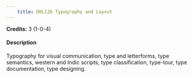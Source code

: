 ```yaml
---
    title: DDL126 Typography and Layout
---
```

**Credits:** 3 (1-0-4)



#### Description 
Typography for visual communication, type and letterforms, type semantics, western and Indic scripts, type classification, type-tour, type documentation, type designing.